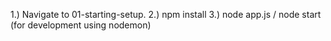 1.) Navigate to 01-starting-setup.
2.) npm install
3.) node app.js / node start (for development using nodemon)


